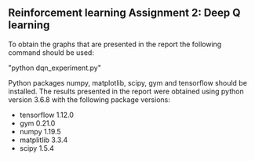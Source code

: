 ## Reinforcement learning Assignment 2: Deep Q learning

To obtain the graphs that are presented in the report the following command should be used:
 
 "python dqn_experiment.py"

Python packages numpy, matplotlib, scipy, gym and tensorflow should be installed. The results presented in the report were obtained using python version 3.6.8 with the following package versions:

- tensorflow 1.12.0
- gym 0.21.0
- numpy 1.19.5
- matplitlib 3.3.4
- scipy 1.5.4
